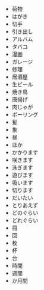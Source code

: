 * 荷物
* はがき
* 切手
* 引き出し
* アルバム
* タバコ
* 漫画
* ガレージ
* 修理
* 居酒屋
* 生ビール
* 焼き鳥
* 唐揚げ
* 肉じゃが
* ボーリング
* 髪
* 象
* 昼
* ほか
* かかります
* 咲きます
* 泳ぎます
* 遊びます
* 吸います
* 切ります
* だいたい
* とりあえず
* どのぐらい
* どれぐらい
* 冊
* 回
* 枚
* 杯
* 台
* 時間
* 週間
* か月間
